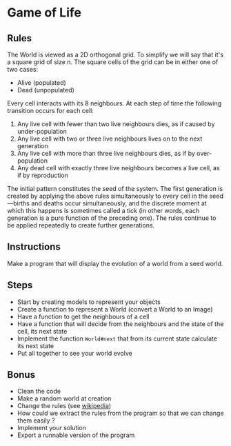 # Game of Life

## Rules

The World is viewed as a 2D orthogonal grid. To simplify we will say that it's a square grid of size n.
The square cells of the grid can be in either one of two cases:
  - Alive (populated)
  - Dead (unpopulated)

Every cell interacts with its 8 neighbours. At each step of time the following transition occurs for each cell:
  1. Any live cell with fewer than two live neighbours dies, as if caused by under-population
  2. Any live cell with two or three live neighbours lives on to the next generation
  3. Any live cell with more than three live neighbours dies, as if by over-population
  4. Any dead cell with exactly three live neighbours becomes a live cell, as if by reproduction

The initial pattern constitutes the seed of the system. The first generation is created by applying the above rules simultaneously to every cell in the seed—births and deaths occur simultaneously, and the discrete moment at which this happens is sometimes called a tick (in other words, each generation is a pure function of the preceding one). The rules continue to be applied repeatedly to create further generations.


## Instructions

Make a program that will display the evolution of a world from a seed world.

## Steps

- Start by creating models to represent your objects
- Create a function to represent a World (convert a World to an Image)
- Have a function to get the neighbours of a cell
- Have a function that will decide from the neighbours and the state of the cell, its next state
- Implement the function `World#next` that from its current state calculate its next state
- Put all together to see your world evolve

## Bonus

- Clean the code
- Make a random world at creation
- Change the rules (see [wikipedia](https://www.wikiwand.com/en/Life-like_cellular_automaton))
- How could we extract the rules from the program so that we can change them easily ?
- Implement your solution
- Export a runnable version of the program
